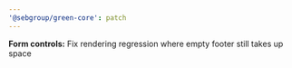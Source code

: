 ```yaml
---
'@sebgroup/green-core': patch
---
```


**Form controls:** Fix rendering regression where empty footer still takes up space

